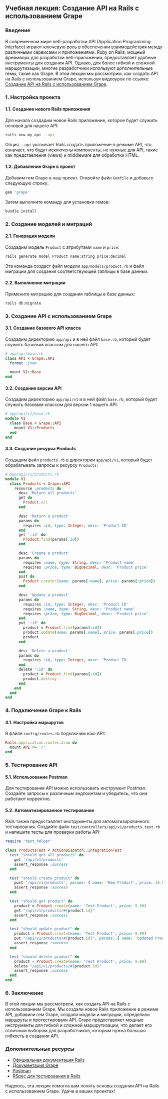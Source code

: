 ## Учебная лекция: Создание API на Rails с использованием Grape

### Введение

В современном мире веб-разработки API (Application Programming Interface) играют ключевую роль в обеспечении взаимодействия между различными сервисами и приложениями. Ruby on Rails, мощный фреймворк для разработки веб-приложений, предоставляет удобные инструменты для создания API. Однако, для более гибкой и сложной маршрутизации, многие разработчики используют дополнительные гемы, такие как Grape. В этой лекции мы рассмотрим, как создать API на Rails с использованием Grape, используя видеоурок по ссылке: [Создание API на Rails с использованием Grape](https://youtu.be/3a2e14xOhjw).

### 1. Настройка проекта

#### 1.1. Создание нового Rails приложения

Для начала создадим новое Rails приложение, которое будет служить основой для нашего API:

```bash
rails new my_api --api
```

Опция `--api` указывает Rails создать приложение в режиме API, что означает, что будут исключены компоненты, не нужные для API, такие как представления (views) и middleware для обработки HTML.

#### 1.2. Добавление Grape в проект

Добавим гем Grape в наш проект. Откройте файл `Gemfile` и добавьте следующую строку:

```ruby
gem 'grape'
```

Затем выполните команду для установки гемов:

```bash
bundle install
```

### 2. Создание моделей и миграций

#### 2.1. Генерация модели

Создадим модель `Product` с атрибутами `name` и `price`:

```bash
rails generate model Product name:string price:decimal
```

Эта команда создаст файл модели `app/models/product.rb` и файл миграции для создания соответствующей таблицы в базе данных.

#### 2.2. Выполнение миграции

Примените миграцию для создания таблицы в базе данных:

```bash
rails db:migrate
```

### 3. Создание API с использованием Grape

#### 3.1. Создание базового API класса

Создадим директорию `app/api` и в ней файл `base.rb`, который будет служить базовым классом для нашего API:

```ruby
# app/api/base.rb
class API < Grape::API
  format :json

  mount V1::Base
end
```

#### 3.2. Создание версии API

Создадим директорию `app/api/v1` и в ней файл `base.rb`, который будет служить базовым классом для версии 1 нашего API:

```ruby
# app/api/v1/base.rb
module V1
  class Base < Grape::API
    mount V1::Products
  end
end
```

#### 3.3. Создание ресурса Products

Создадим файл `products.rb` в директории `app/api/v1`, который будет обрабатывать запросы к ресурсу `Products`:

```ruby
# app/api/v1/products.rb
module V1
  class Products < Grape::API
    resource :products do
      desc 'Return all products'
      get do
        Product.all
      end

      desc 'Return a product'
      params do
        requires :id, type: Integer, desc: 'Product ID'
      end
      get ':id' do
        Product.find(params[:id])
      end

      desc 'Create a product'
      params do
        requires :name, type: String, desc: 'Product name'
        requires :price, type: BigDecimal, desc: 'Product price'
      end
      post do
        Product.create!(name: params[:name], price: params[:price])
      end

      desc 'Update a product'
      params do
        requires :id, type: Integer, desc: 'Product ID'
        requires :name, type: String, desc: 'Product name'
        requires :price, type: BigDecimal, desc: 'Product price'
      end
      put ':id' do
        product = Product.find(params[:id])
        product.update(name: params[:name], price: params[:price])
        product
      end

      desc 'Delete a product'
      params do
        requires :id, type: Integer, desc: 'Product ID'
      end
      delete ':id' do
        product = Product.find(params[:id])
        product.destroy
      end
    end
  end
end
```

### 4. Подключение Grape к Rails

#### 4.1. Настройка маршрутов

В файле `config/routes.rb` подключим наш API:

```ruby
Rails.application.routes.draw do
  mount API => '/'
end
```

### 5. Тестирование API

#### 5.1. Использование Postman

Для тестирования API можно использовать инструмент Postman. Создайте запросы к различным эндпоинтам и убедитесь, что они работают корректно.

#### 5.2. Автоматизированное тестирование

Rails также предоставляет инструменты для автоматизированного тестирования. Создайте файл `test/controllers/api/v1/products_test.rb` и напишите тесты для проверки работы API:

```ruby
require 'test_helper'

class ProductsTest < ActionDispatch::IntegrationTest
  test "should get all products" do
    get '/api/v1/products'
    assert_response :success
  end

  test "should create product" do
    post '/api/v1/products', params: { name: 'New Product', price: 10.99 }
    assert_response :success
  end

  test "should get product" do
    product = Product.create(name: 'Test Product', price: 9.99)
    get "/api/v1/products/#{product.id}"
    assert_response :success
  end

  test "should update product" do
    product = Product.create(name: 'Test Product', price: 9.99)
    put "/api/v1/products/#{product.id}", params: { name: 'Updated Product', price: 11.99 }
    assert_response :success
  end

  test "should delete product" do
    product = Product.create(name: 'Test Product', price: 9.99)
    delete "/api/v1/products/#{product.id}"
    assert_response :success
  end
end
```

### 6. Заключение

В этой лекции мы рассмотрели, как создать API на Rails с использованием Grape. Мы создали новое Rails приложение в режиме API, добавили гем Grape, создали модели и миграции, определили маршруты и протестировали API. Grape предоставляет мощные инструменты для гибкой и сложной маршрутизации, что делает его отличным выбором для разработчиков, которым нужна большая гибкость в создании API.

### Дополнительные ресурсы

- [Официальная документация Rails](https://guides.rubyonrails.org/)
- [Документация Grape](https://github.com/ruby-grape/grape)
- [Postman](https://www.postman.com/)
- [RSpec для тестирования в Rails](https://rspec.info/)

Надеюсь, эта лекция помогла вам понять основы создания API на Rails с использованием Grape. Удачи в ваших проектах!
